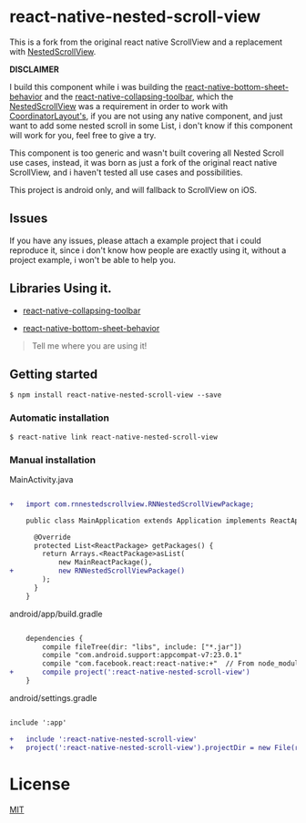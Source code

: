 # react-native-nested-scroll-view

This is a fork from the original react native ScrollView and a replacement with [NestedScrollView](https://developer.android.com/reference/android/support/v4/widget/NestedScrollView.html).

**DISCLAIMER**

I build this component while i was building the [react-native-bottom-sheet-behavior](https://github.com/cesardeazevedo/react-native-bottom-sheet-behavior) and the [react-native-collapsing-toolbar](https://github.com/cesardeazevedo/react-native-collapsing-toolbar), which the [NestedScrollView](https://developer.android.com/reference/android/support/v4/widget/NestedScrollView.html) was a requirement in order to work with [CoordinatorLayout's](https://developer.android.com/reference/android/support/design/widget/CoordinatorLayout.html), if you are not using any native component, and just want to add some nested scroll in some List, i don't know if this component will work for you, feel free to give a try.

This component is too generic and wasn't built covering all Nested Scroll use cases, instead, it was born as just a fork of the original react native ScrollView, and i haven't tested all use cases and possibilities.

This project is android only, and will fallback to ScrollView on iOS.

## Issues

If you have any issues, please attach a example project that i could reproduce it, since i don't know how people are exactly using it, without a project example, i won't be able to help you.

## Libraries Using it.

* [react-native-collapsing-toolbar](https://github.com/cesardeazevedo/react-native-collapsing-toolbar)

* [react-native-bottom-sheet-behavior](https://github.com/cesardeazevedo/react-native-bottom-sheet-behavior)

> Tell me where you are using it!

## Getting started

`$ npm install react-native-nested-scroll-view --save`

### Automatic installation

`$ react-native link react-native-nested-scroll-view`

### Manual installation

MainActivity.java

```diff

+   import com.rnnestedscrollview.RNNestedScrollViewPackage;

    public class MainApplication extends Application implements ReactApplication {

      @Override
      protected List<ReactPackage> getPackages() {
        return Arrays.<ReactPackage>asList(
            new MainReactPackage(),
+           new RNNestedScrollViewPackage()
        );
      }
    }

```

android/app/build.gradle


```diff

    dependencies {
        compile fileTree(dir: "libs", include: ["*.jar"])
        compile "com.android.support:appcompat-v7:23.0.1"
        compile "com.facebook.react:react-native:+"  // From node_modules
+       compile project(':react-native-nested-scroll-view')
    }

```

android/settings.gradle

```diff

include ':app'

+   include ':react-native-nested-scroll-view'
+   project(':react-native-nested-scroll-view').projectDir = new File(rootProject.projectDir, '../node_modules/react-native-nested-scroll-view/android')

```

# License

[MIT](./LICENSE)
